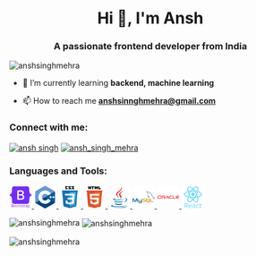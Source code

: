 <h1 align="center">Hi 👋, I'm Ansh</h1>
<h3 align="center">A passionate frontend developer from India</h3>

<p align="left"> <img src="https://komarev.com/ghpvc/?username=anshsinghmehra&label=Profile%20views&color=0e75b6&style=flat" alt="anshsinghmehra" /> </p>

- 🌱 I’m currently learning **backend, machine learning**

- 📫 How to reach me **anshsinnghmehra@gmail.com**

<h3 align="left">Connect with me:</h3>
<p align="left">
<a href="https://fb.com/ansh singh" target="blank"><img align="center" src="https://raw.githubusercontent.com/rahuldkjain/github-profile-readme-generator/master/src/images/icons/Social/facebook.svg" alt="ansh singh" height="30" width="40" /></a>
<a href="https://instagram.com/ansh_singh_mehra" target="blank"><img align="center" src="https://raw.githubusercontent.com/rahuldkjain/github-profile-readme-generator/master/src/images/icons/Social/instagram.svg" alt="ansh_singh_mehra" height="30" width="40" /></a>
</p>

<h3 align="left">Languages and Tools:</h3>
<p align="left"> <a href="https://getbootstrap.com" target="_blank" rel="noreferrer"> <img src="https://raw.githubusercontent.com/devicons/devicon/master/icons/bootstrap/bootstrap-plain-wordmark.svg" alt="bootstrap" width="40" height="40"/> </a> <a href="https://www.w3schools.com/cpp/" target="_blank" rel="noreferrer"> <img src="https://raw.githubusercontent.com/devicons/devicon/master/icons/cplusplus/cplusplus-original.svg" alt="cplusplus" width="40" height="40"/> </a> <a href="https://www.w3schools.com/css/" target="_blank" rel="noreferrer"> <img src="https://raw.githubusercontent.com/devicons/devicon/master/icons/css3/css3-original-wordmark.svg" alt="css3" width="40" height="40"/> </a> <a href="https://www.w3.org/html/" target="_blank" rel="noreferrer"> <img src="https://raw.githubusercontent.com/devicons/devicon/master/icons/html5/html5-original-wordmark.svg" alt="html5" width="40" height="40"/> </a> <a href="https://www.java.com" target="_blank" rel="noreferrer"> <img src="https://raw.githubusercontent.com/devicons/devicon/master/icons/java/java-original.svg" alt="java" width="40" height="40"/> </a> <a href="https://www.mysql.com/" target="_blank" rel="noreferrer"> <img src="https://raw.githubusercontent.com/devicons/devicon/master/icons/mysql/mysql-original-wordmark.svg" alt="mysql" width="40" height="40"/> </a> <a href="https://www.oracle.com/" target="_blank" rel="noreferrer"> <img src="https://raw.githubusercontent.com/devicons/devicon/master/icons/oracle/oracle-original.svg" alt="oracle" width="40" height="40"/> </a> <a href="https://reactjs.org/" target="_blank" rel="noreferrer"> <img src="https://raw.githubusercontent.com/devicons/devicon/master/icons/react/react-original-wordmark.svg" alt="react" width="40" height="40"/> </a> </p>

<p><img align="left" src="https://github-readme-stats.vercel.app/api/top-langs?username=anshsinghmehra&show_icons=true&locale=en&layout=compact" alt="anshsinghmehra" /></p>

<p>&nbsp;<img align="center" src="https://github-readme-stats.vercel.app/api?username=anshsinghmehra&show_icons=true&locale=en" alt="anshsinghmehra" /></p>

<p><img align="center" src="https://github-readme-streak-stats.herokuapp.com/?user=anshsinghmehra&" alt="anshsinghmehra" /></p>
